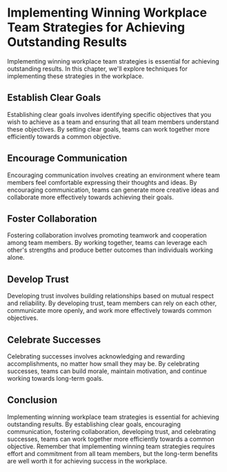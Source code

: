 Implementing Winning Workplace Team Strategies for Achieving Outstanding Results
===========================================================================================================

Implementing winning workplace team strategies is essential for achieving outstanding results. In this chapter, we'll explore techniques for implementing these strategies in the workplace.

Establish Clear Goals
---------------------

Establishing clear goals involves identifying specific objectives that you wish to achieve as a team and ensuring that all team members understand these objectives. By setting clear goals, teams can work together more efficiently towards a common objective.

Encourage Communication
-----------------------

Encouraging communication involves creating an environment where team members feel comfortable expressing their thoughts and ideas. By encouraging communication, teams can generate more creative ideas and collaborate more effectively towards achieving their goals.

Foster Collaboration
--------------------

Fostering collaboration involves promoting teamwork and cooperation among team members. By working together, teams can leverage each other's strengths and produce better outcomes than individuals working alone.

Develop Trust
-------------

Developing trust involves building relationships based on mutual respect and reliability. By developing trust, team members can rely on each other, communicate more openly, and work more effectively towards common objectives.

Celebrate Successes
-------------------

Celebrating successes involves acknowledging and rewarding accomplishments, no matter how small they may be. By celebrating successes, teams can build morale, maintain motivation, and continue working towards long-term goals.

Conclusion
----------

Implementing winning workplace team strategies is essential for achieving outstanding results. By establishing clear goals, encouraging communication, fostering collaboration, developing trust, and celebrating successes, teams can work together more efficiently towards a common objective. Remember that implementing winning team strategies requires effort and commitment from all team members, but the long-term benefits are well worth it for achieving success in the workplace.
